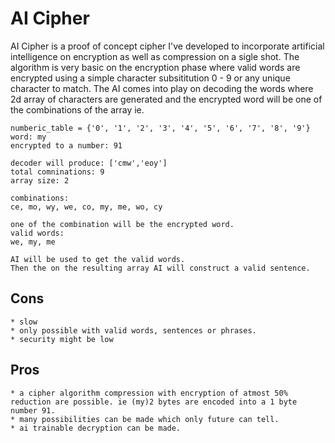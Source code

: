 # AI Cipher
AI Cipher is a proof of concept cipher I've developed to incorporate artificial intelligence on encryption as well as compression on a sigle shot. The algorithm is very basic on the encryption phase where valid words are encrypted using a simple character subsititution 0 - 9 or any unique character to match. The AI comes into play on decoding the words where 2d array of characters are generated and the encrypted word will be one of the combinations of the array ie. 

```
numberic_table = {'0', '1', '2', '3', '4', '5', '6', '7', '8', '9'}
word: my
encrypted to a number: 91

decoder will produce: ['cmw','eoy']
total comninations: 9
array size: 2

combinations:
ce, mo, wy, we, co, my, me, wo, cy

one of the combination will be the encrypted word.
valid words:
we, my, me

AI will be used to get the valid words.
Then the on the resulting array AI will construct a valid sentence.

```
## Cons
```
* slow
* only possible with valid words, sentences or phrases.
* security might be low
```

## Pros
```
* a cipher algorithm compression with encryption of atmost 50% reduction are possible. ie (my)2 bytes are encoded into a 1 byte number 91.
* many possibilities can be made which only future can tell.
* ai trainable decryption can be made.
```
